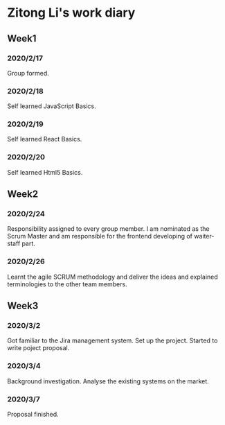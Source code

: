 # Zitong Li's work diary

## Week1

### 2020/2/17

Group formed.

### 2020/2/18

Self learned JavaScript Basics.

### 2020/2/19

Self learned React Basics.

### 2020/2/20

Self learned Html5 Basics.

## Week2

### 2020/2/24

Responsibility assigned to every group member. I am nominated as the Scrum Master and am responsible for the frontend developing of waiter-staff part.

### 2020/2/26

Learnt the agile SCRUM methodology and deliver the ideas and explained terminologies to the other team members.

## Week3

### 2020/3/2

Got familiar to the Jira management system. Set up the project. Started to write poject proposal. 

### 2020/3/4

Background investigation. Analyse the existing systems on the market.

### 2020/3/7

Proposal finished.

